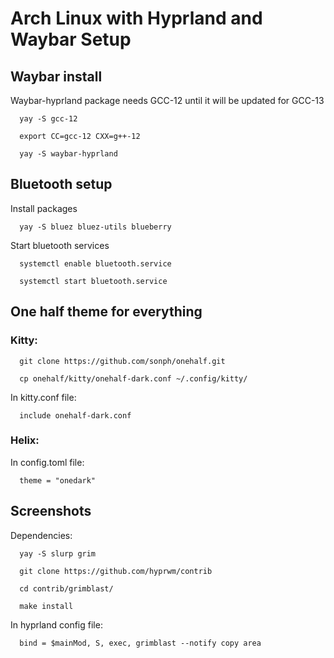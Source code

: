 # Arch Linux with Hyprland and Waybar Setup

## Waybar install
Waybar-hyprland package needs GCC-12 until it will be updated for GCC-13

```
  yay -S gcc-12
```

```
  export CC=gcc-12 CXX=g++-12
```

```
  yay -S waybar-hyprland
```


## Bluetooth setup

Install packages

```
  yay -S bluez bluez-utils blueberry
```

Start bluetooth services

```
  systemctl enable bluetooth.service
```

```
  systemctl start bluetooth.service
```
## One half theme for everything

### Kitty:

```
  git clone https://github.com/sonph/onehalf.git
```

```
  cp onehalf/kitty/onehalf-dark.conf ~/.config/kitty/
```

In kitty.conf file:

```
  include onehalf-dark.conf
```
### Helix:

In config.toml file:

```
  theme = "onedark"
```

## Screenshots

Dependencies:

```
  yay -S slurp grim
```

```
  git clone https://github.com/hyprwm/contrib
```

```
  cd contrib/grimblast/
```

```
  make install
```

In hyprland config file:

```
  bind = $mainMod, S, exec, grimblast --notify copy area
```